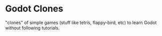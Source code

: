 # Godot Clones

"clones" of simple games (stuff like tetris, flappy-bird, etc) to learn Godot without following tutorials.
